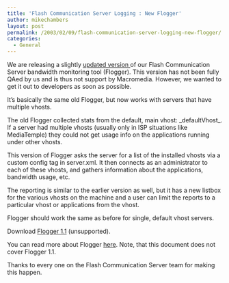 ```yaml
---
title: 'Flash Communication Server Logging : New Flogger'
author: mikechambers
layout: post
permalink: /2003/02/09/flash-communication-server-logging-new-flogger/
categories:
  - General
---
```



We are releasing a slightly [updated version ][1]of our Flash Communication Server bandwidth monitoring tool (Flogger). This version has not been fully QAed by us and is thus not support by Macromedia. However, we wanted to get it out to developers as soon as possible.

It&#8217;s basically the same old Flogger, but now works with servers that have multiple vhosts.

The old Flogger collected stats from the default, main vhost: \_defaultVhost\_. If a server had multiple vhosts (usually only in ISP situations like MediaTemple) they could not get usage info on the applications running under other vhosts.

This version of Flogger asks the server for a list of the installed vhosts via a custom config tag in server.xml. It then connects as an administrator to each of these vhosts, and gathers information about the applications, bandwidth usage, etc.

The reporting is similar to the earlier version as well, but it has a new listbox for the various vhosts on the machine and a user can limit the reports to a particular vhost or applications from the vhost.

Flogger should work the same as before for single, default vhost servers.

Download [Flogger 1.1][1] (unsupported).

You can read more about Flogger [here][2]. Note, that this document does not cover Flogger 1.1.

Thanks to every one on the Flash Communication Server team for making this happen.

 [1]: /mesh/files/flogger/Flogger1.1.zip
 [2]: http://www.macromedia.com/support/flashcom/ts/documents/flashcom_logging.htm